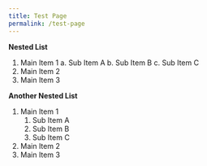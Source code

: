 ```yaml
---
title: Test Page
permalink: /test-page
---
```

 
**Nested List**
1. Main Item 1
    a. Sub Item A
    b. Sub Item B
    c. Sub Item C
2. Main Item 2
3. Main Item 3

**Another Nested List**
1. Main Item 1
    1. Sub Item A
    2. Sub Item B
    3. Sub Item C
2. Main Item 2
3. Main Item 3